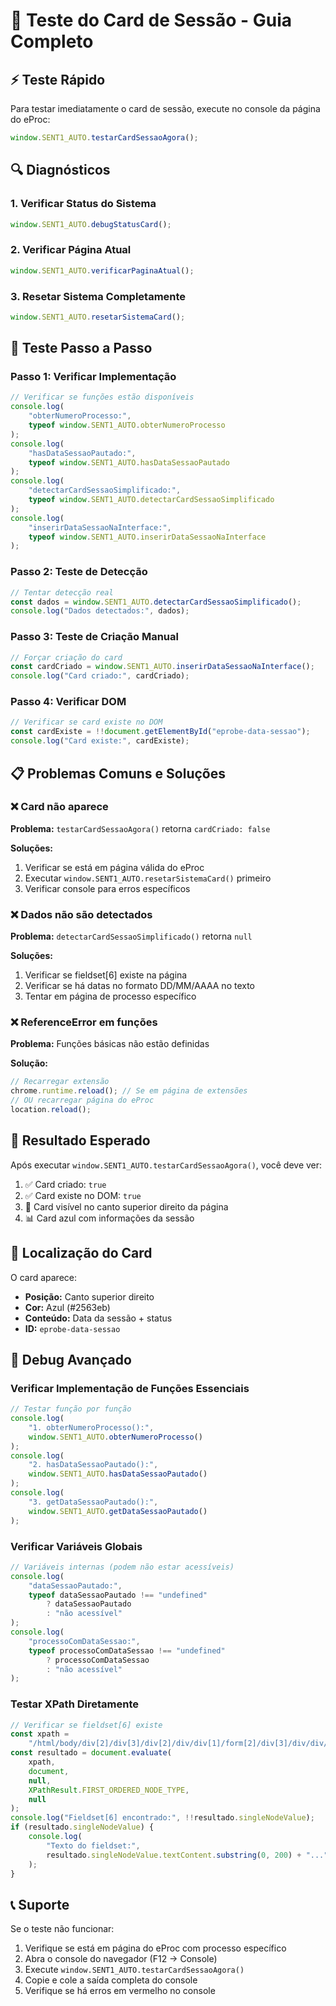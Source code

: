 # 🧪 Teste do Card de Sessão - Guia Completo

## ⚡ Teste Rápido

Para testar imediatamente o card de sessão, execute no console da página do eProc:

```javascript
window.SENT1_AUTO.testarCardSessaoAgora();
```

## 🔍 Diagnósticos

### 1. Verificar Status do Sistema

```javascript
window.SENT1_AUTO.debugStatusCard();
```

### 2. Verificar Página Atual

```javascript
window.SENT1_AUTO.verificarPaginaAtual();
```

### 3. Resetar Sistema Completamente

```javascript
window.SENT1_AUTO.resetarSistemaCard();
```

## 🎯 Teste Passo a Passo

### Passo 1: Verificar Implementação

```javascript
// Verificar se funções estão disponíveis
console.log(
    "obterNumeroProcesso:",
    typeof window.SENT1_AUTO.obterNumeroProcesso
);
console.log(
    "hasDataSessaoPautado:",
    typeof window.SENT1_AUTO.hasDataSessaoPautado
);
console.log(
    "detectarCardSessaoSimplificado:",
    typeof window.SENT1_AUTO.detectarCardSessaoSimplificado
);
console.log(
    "inserirDataSessaoNaInterface:",
    typeof window.SENT1_AUTO.inserirDataSessaoNaInterface
);
```

### Passo 2: Teste de Detecção

```javascript
// Tentar detecção real
const dados = window.SENT1_AUTO.detectarCardSessaoSimplificado();
console.log("Dados detectados:", dados);
```

### Passo 3: Teste de Criação Manual

```javascript
// Forçar criação do card
const cardCriado = window.SENT1_AUTO.inserirDataSessaoNaInterface();
console.log("Card criado:", cardCriado);
```

### Passo 4: Verificar DOM

```javascript
// Verificar se card existe no DOM
const cardExiste = !!document.getElementById("eprobe-data-sessao");
console.log("Card existe:", cardExiste);
```

## 📋 Problemas Comuns e Soluções

### ❌ Card não aparece

**Problema:** `testarCardSessaoAgora()` retorna `cardCriado: false`

**Soluções:**

1. Verificar se está em página válida do eProc
2. Executar `window.SENT1_AUTO.resetarSistemaCard()` primeiro
3. Verificar console para erros específicos

### ❌ Dados não são detectados

**Problema:** `detectarCardSessaoSimplificado()` retorna `null`

**Soluções:**

1. Verificar se fieldset[6] existe na página
2. Verificar se há datas no formato DD/MM/AAAA no texto
3. Tentar em página de processo específico

### ❌ ReferenceError em funções

**Problema:** Funções básicas não estão definidas

**Solução:**

```javascript
// Recarregar extensão
chrome.runtime.reload(); // Se em página de extensões
// OU recarregar página do eProc
location.reload();
```

## 🎯 Resultado Esperado

Após executar `window.SENT1_AUTO.testarCardSessaoAgora()`, você deve ver:

1. ✅ Card criado: `true`
2. ✅ Card existe no DOM: `true`
3. 🎯 Card visível no canto superior direito da página
4. 📊 Card azul com informações da sessão

## 📍 Localização do Card

O card aparece:

-   **Posição:** Canto superior direito
-   **Cor:** Azul (#2563eb)
-   **Conteúdo:** Data da sessão + status
-   **ID:** `eprobe-data-sessao`

## 🔧 Debug Avançado

### Verificar Implementação de Funções Essenciais

```javascript
// Testar função por função
console.log(
    "1. obterNumeroProcesso():",
    window.SENT1_AUTO.obterNumeroProcesso()
);
console.log(
    "2. hasDataSessaoPautado():",
    window.SENT1_AUTO.hasDataSessaoPautado()
);
console.log(
    "3. getDataSessaoPautado():",
    window.SENT1_AUTO.getDataSessaoPautado()
);
```

### Verificar Variáveis Globais

```javascript
// Variáveis internas (podem não estar acessíveis)
console.log(
    "dataSessaoPautado:",
    typeof dataSessaoPautado !== "undefined"
        ? dataSessaoPautado
        : "não acessível"
);
console.log(
    "processoComDataSessao:",
    typeof processoComDataSessao !== "undefined"
        ? processoComDataSessao
        : "não acessível"
);
```

### Testar XPath Diretamente

```javascript
// Verificar se fieldset[6] existe
const xpath =
    "/html/body/div[2]/div[3]/div[2]/div/div[1]/form[2]/div[3]/div/div/fieldset[6]";
const resultado = document.evaluate(
    xpath,
    document,
    null,
    XPathResult.FIRST_ORDERED_NODE_TYPE,
    null
);
console.log("Fieldset[6] encontrado:", !!resultado.singleNodeValue);
if (resultado.singleNodeValue) {
    console.log(
        "Texto do fieldset:",
        resultado.singleNodeValue.textContent.substring(0, 200) + "..."
    );
}
```

## 📞 Suporte

Se o teste não funcionar:

1. Verifique se está em página do eProc com processo específico
2. Abra o console do navegador (F12 → Console)
3. Execute `window.SENT1_AUTO.testarCardSessaoAgora()`
4. Copie e cole a saída completa do console
5. Verifique se há erros em vermelho no console

